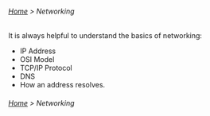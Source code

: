 ###### [Home](../../../README.md) > Networking

It is always helpful to understand the basics of networking:

* IP Address
* OSI Model
* TCP/IP Protocol
* DNS
* How an address resolves.

###### [Home](../../../README.md) > Networking
